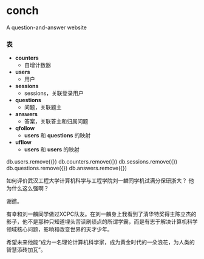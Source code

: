 # conch
A question-and-answer website

### 表
* **counters**
  * 自增计数器
* **users**
  * 用户
* **sessions**
  * sessions，关联登录用户
* **questions** 
  * 问题，关联题主
* **answers** 
  * 答案，关联答主和归属问题
* **qfollow**
  * **users** 和 **questions** 的映射
* **ufllow**
  * **users** 和 **users** 的映射

db.users.remove({})
db.counters.remove({})
db.sessions.remove({})
db.questions.remove({})
db.answers.remove({})

如何评价武汉工程大学计算机科学与工程学院刘一麟同学机试满分保研浙大？
他为什么这么强啊？

谢邀。

有幸和刘一麟同学做过XCPC队友。在刘一麟身上我看到了清华特奖得主陈立杰的影子，他不是那种只知道埋头苦读刷绩点的所谓学霸，而是有志于解决计算机科学领域核心问题，影响和改变世界的天才少年。

希望未来他能“成为一名理论计算机科学家，成为黄金时代的一朵浪花，为人类的智慧添砖加瓦”。